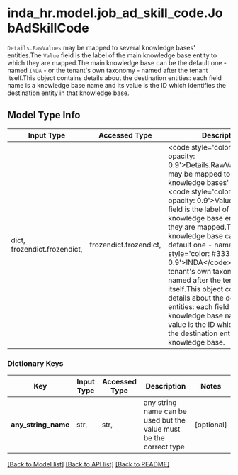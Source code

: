 # inda_hr.model.job_ad_skill_code.JobAdSkillCode

<code style='color: #333333; opacity: 0.9'>Details.RawValues</code> may be mapped to several knowledge bases' entities.The <code style='color: #333333; opacity: 0.9'>Value</code> field is the label of the main knowledge base entity to which they are mapped.The main knowledge base can be the default one - named <code style='color: #333333; opacity: 0.9'>INDA</code> - or the tenant's own taxonomy - named after the tenant itself.This object contains details about the destination entities: each field name is a knowledge base name and its value is the ID which identifies the destination entity in that knowledge base.

## Model Type Info
Input Type | Accessed Type | Description | Notes
------------ | ------------- | ------------- | -------------
dict, frozendict.frozendict,  | frozendict.frozendict,  | &lt;code style&#x3D;&#x27;color: #333333; opacity: 0.9&#x27;&gt;Details.RawValues&lt;/code&gt; may be mapped to several knowledge bases&#x27; entities.The &lt;code style&#x3D;&#x27;color: #333333; opacity: 0.9&#x27;&gt;Value&lt;/code&gt; field is the label of the main knowledge base entity to which they are mapped.The main knowledge base can be the default one - named &lt;code style&#x3D;&#x27;color: #333333; opacity: 0.9&#x27;&gt;INDA&lt;/code&gt; - or the tenant&#x27;s own taxonomy - named after the tenant itself.This object contains details about the destination entities: each field name is a knowledge base name and its value is the ID which identifies the destination entity in that knowledge base. | 

### Dictionary Keys
Key | Input Type | Accessed Type | Description | Notes
------------ | ------------- | ------------- | ------------- | -------------
**any_string_name** | str,  | str,  | any string name can be used but the value must be the correct type | [optional] 

[[Back to Model list]](../../README.md#documentation-for-models) [[Back to API list]](../../README.md#documentation-for-api-endpoints) [[Back to README]](../../README.md)

